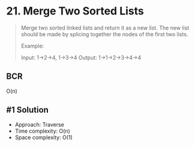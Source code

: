 # 21. Merge Two Sorted Lists

> Merge two sorted linked lists and return it as a new list. The new list should be made by splicing together the nodes of the first two lists.
>
> Example:
>
> Input: 1->2->4, 1->3->4
> Output: 1->1->2->3->4->4

## BCR

O(n)

## #1 Solution

- Approach: Traverse
- Time complexity: O(n)
- Space complexity: O(1)
